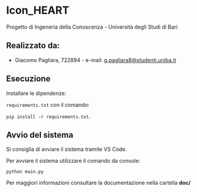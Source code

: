 # Icon_HEART
Progetto di Ingeneria della Conoscenza - Università degli Studi di Bari

## Realizzato da:
* Giacomo Pagliara, 722894 - 
e-mail: g.pagliara8@studenti.uniba.it

## Esecuzione
Installare le dipendenze:

```requirements.txt``` con il comando:

```pip install -r requirements.txt```.

## Avvio del sistema
Si consiglia di avviare il sistema tramite VS Code.

Per avviare il sistema utilizzare il comando da console:
  
  ```python main.py```

Per maggiori informazioni consultare la documentazione nella cartella **doc/**
